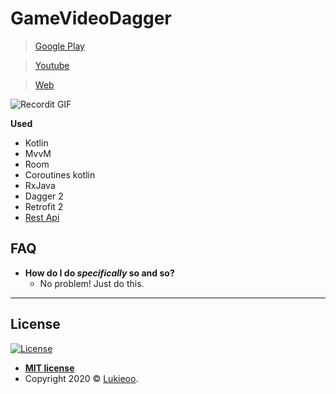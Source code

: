  

# GameVideoDagger

>  <a href="https://play.google.com/store/apps/details?id=com.anioncode.gamevideodagger">Google Play<a/>
 

>  <a href="https://youtu.be/lYxbbfsEtdo">Youtube<a/>
  

>  <a href="http://anioncode.pl/2020/08/08/lukio-game-searcher-2/">Web<a/>
 
![Recordit GIF](https://media.giphy.com/media/W4XaKUshFWYGOI63Bj/giphy.gif)
 
**Used**

- Kotlin
- MvvM
- Room
- Coroutines kotlin
- RxJava
- Dagger 2
- Retrofit 2
- <a href="https://rawg.io/">Rest Api</a>
 

## FAQ

- **How do I do *specifically* so and so?**
    - No problem! Just do this.

--- 

## License

[![License](http://img.shields.io/:license-mit-blue.svg?style=flat-square)](http://badges.mit-license.org)

- **[MIT license](http://opensource.org/licenses/mit-license.php)**
- Copyright 2020 © <a href="https://github.com/Lukieoo" target="_blank">Lukieoo</a>.
